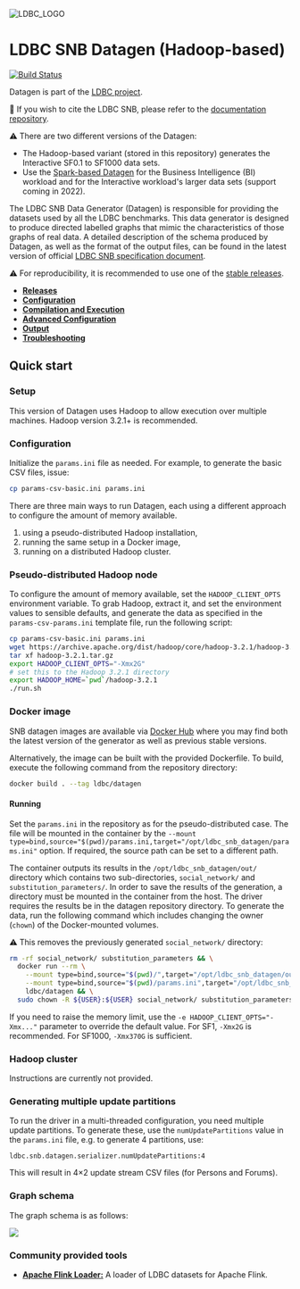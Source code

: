 ![LDBC_LOGO](https://raw.githubusercontent.com/wiki/ldbc/ldbc_snb_datagen/images/ldbc-logo.png)

# LDBC SNB Datagen (Hadoop-based)

[![Build Status](https://circleci.com/gh/ldbc/ldbc_snb_datagen_hadoop.svg?style=svg)](https://circleci.com/gh/ldbc/ldbc_snb_datagen_hadoop)

Datagen is part of the [LDBC project](https://ldbcouncil.org/).

:scroll: If you wish to cite the LDBC SNB, please refer to the [documentation repository](https://github.com/ldbc/ldbc_snb_docs#how-to-cite-ldbc-benchmarks).

:warning: There are two different versions of the Datagen:

* The Hadoop-based variant (stored in this repository) generates the Interactive SF0.1 to SF1000 data sets.
* Use the [Spark-based Datagen](https://github.com/ldbc/ldbc_snb_datagen/) for the Business Intelligence (BI) workload and for the Interactive workload's larger data sets (support coming in 2022).

The LDBC SNB Data Generator (Datagen) is responsible for providing the datasets used by all the LDBC benchmarks. This data generator is designed to produce directed labelled graphs that mimic the characteristics of those graphs of real data. A detailed description of the schema produced by Datagen, as well as the format of the output files, can be found in the latest version of official [LDBC SNB specification document](https://github.com/ldbc/ldbc_snb_docs).

:warning: For reproducibility, it is recommended to use one of the [stable releases](https://github.com/ldbc/ldbc_snb_datagen_hadoop/releases/).

* **[Releases](https://github.com/ldbc/ldbc_snb_datagen_hadoop/releases)**
* **[Configuration](https://github.com/ldbc/ldbc_snb_datagen_hadoop/wiki/Configuration)**
* **[Compilation and Execution](https://github.com/ldbc/ldbc_snb_datagen_hadoop/wiki/Compilation_Execution)**
* **[Advanced Configuration](https://github.com/ldbc/ldbc_snb_datagen_hadoop/wiki/Advanced_Configuration)**
* **[Output](https://github.com/ldbc/ldbc_snb_datagen_hadoop/wiki/Data-Output)**
* **[Troubleshooting](https://github.com/ldbc/ldbc_snb_datagen_hadoop/wiki/Troubleshooting)**

## Quick start

### Setup

This version of Datagen uses Hadoop to allow execution over multiple machines. Hadoop version 3.2.1+ is recommended.

### Configuration

Initialize the `params.ini` file as needed. For example, to generate the basic CSV files, issue:

```bash
cp params-csv-basic.ini params.ini
```

There are three main ways to run Datagen, each using a different approach to configure the amount of memory available.

1. using a pseudo-distributed Hadoop installation,
2. running the same setup in a Docker image,
3. running on a distributed Hadoop cluster.

### Pseudo-distributed Hadoop node

To configure the amount of memory available, set the `HADOOP_CLIENT_OPTS` environment variable.
To grab Hadoop, extract it, and set the environment values to sensible defaults, and generate the data as specified in the `params-csv-params.ini` template file, run the following script:

```bash
cp params-csv-basic.ini params.ini
wget https://archive.apache.org/dist/hadoop/core/hadoop-3.2.1/hadoop-3.2.1.tar.gz
tar xf hadoop-3.2.1.tar.gz
export HADOOP_CLIENT_OPTS="-Xmx2G"
# set this to the Hadoop 3.2.1 directory
export HADOOP_HOME=`pwd`/hadoop-3.2.1
./run.sh
```

### Docker image

SNB datagen images are available via [Docker Hub](https://hub.docker.com/r/ldbc/datagen/) where you may find both the latest version of the generator as well as previous stable versions.

Alternatively, the image can be built with the provided Dockerfile. To build, execute the following command from the repository directory:

```bash
docker build . --tag ldbc/datagen
```

#### Running

Set the `params.ini` in the repository as for the pseudo-distributed case. The file will be mounted in the container by the `--mount type=bind,source="$(pwd)/params.ini,target="/opt/ldbc_snb_datagen/params.ini"` option. If required, the source path can be set to a different path.

The container outputs its results in the `/opt/ldbc_snb_datagen/out/` directory which contains two sub-directories, `social_network/` and `substitution_parameters/`. In order to save the results of the generation, a directory must be mounted in the container from the host. The driver requires the results be in the datagen repository directory. To generate the data, run the following command which includes changing the owner (`chown`) of the Docker-mounted volumes.

:warning: This removes the previously generated `social_network/` directory:

```bash
rm -rf social_network/ substitution_parameters && \
  docker run --rm \
    --mount type=bind,source="$(pwd)/",target="/opt/ldbc_snb_datagen/out" \
    --mount type=bind,source="$(pwd)/params.ini",target="/opt/ldbc_snb_datagen/params.ini" \
    ldbc/datagen && \
  sudo chown -R ${USER}:${USER} social_network/ substitution_parameters/
```

If you need to raise the memory limit, use the `-e HADOOP_CLIENT_OPTS="-Xmx..."` parameter to override the default value. For SF1, `-Xmx2G` is recommended. For SF1000, `-Xmx370G` is sufficient.

### Hadoop cluster

Instructions are currently not provided.

### Generating multiple update partitions

To run the driver in a multi-threaded configuration, you need multiple update partitions. To generate these, use the `numUpdatePartitions` value in the `params.ini` file, e.g. to generate 4 partitions, use:

```
ldbc.snb.datagen.serializer.numUpdatePartitions:4
```

This will result in 4×2 update stream CSV files (for Persons and Forums).

### Graph schema

The graph schema is as follows:

![](https://raw.githubusercontent.com/ldbc/ldbc_snb_docs/dev/figures/schema-comfortable.png)

### Community provided tools

* **[Apache Flink Loader:](https://github.com/s1ck/ldbc-flink-import)** A loader of LDBC datasets for Apache Flink.
